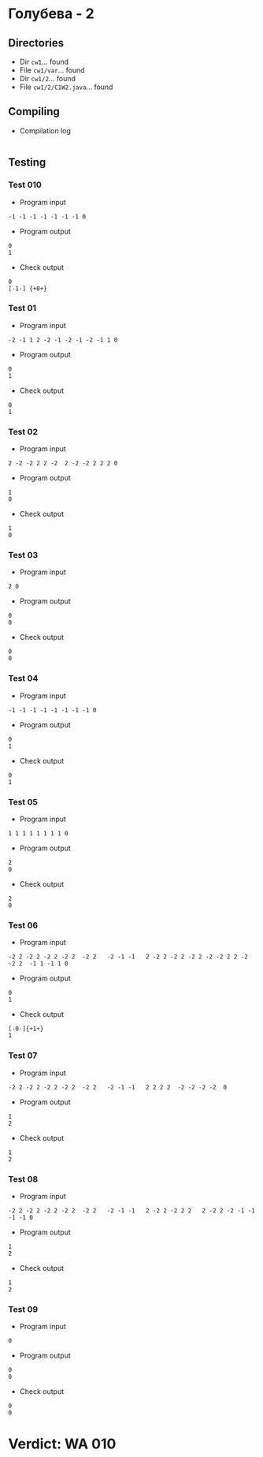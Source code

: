 # Голубева - 2
## Directories
- Dir `cw1`... found
- File `cw1/var`... found
- Dir `cw1/2`... found
- File `cw1/2/C1W2.java`... found
## Compiling
- Compilation log
```

```
## Testing
### Test 010
- Program input
```
-1 -1 -1 -1 -1 -1 -1 0

```
- Program output
```
0
1

```
- Check output
```
0
[-1-] {+0+}

```
### Test 01
- Program input
```
-2 -1 1 2 -2 -1 -2 -1 -2 -1 1 0

```
- Program output
```
0
1

```
- Check output
```
0
1

```
### Test 02
- Program input
```
2 -2 -2 2 2 -2  2 -2 -2 2 2 2 0

```
- Program output
```
1
0

```
- Check output
```
1
0

```
### Test 03
- Program input
```
2 0

```
- Program output
```
0
0

```
- Check output
```
0
0

```
### Test 04
- Program input
```
-1 -1 -1 -1 -1 -1 -1 -1 0

```
- Program output
```
0
1

```
- Check output
```
0
1

```
### Test 05
- Program input
```
1 1 1 1 1 1 1 1 0

```
- Program output
```
2
0

```
- Check output
```
2
0

```
### Test 06
- Program input
```
-2 2 -2 2 -2 2 -2 2  -2 2   -2 -1 -1   2 -2 2 -2 2 -2 2 -2 -2 2 2 -2 -2 2  -1 1 -1 1 0

```
- Program output
```
0
1

```
- Check output
```
[-0-]{+1+}
1

```
### Test 07
- Program input
```
-2 2 -2 2 -2 2 -2 2  -2 2   -2 -1 -1   2 2 2 2  -2 -2 -2 -2  0

```
- Program output
```
1
2

```
- Check output
```
1
2

```
### Test 08
- Program input
```
-2 2 -2 2 -2 2 -2 2  -2 2   -2 -1 -1   2 -2 2 -2 2 2   2 -2 2 -2 -1 -1 -1 -1 0

```
- Program output
```
1
2

```
- Check output
```
1
2

```
### Test 09
- Program input
```
0

```
- Program output
```
0
0

```
- Check output
```
0
0

```
# Verdict: WA 010
